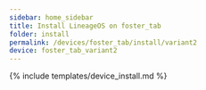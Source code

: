 ```yaml
---
sidebar: home_sidebar
title: Install LineageOS on foster_tab
folder: install
permalink: /devices/foster_tab/install/variant2
device: foster_tab_variant2
---
```

{% include templates/device_install.md %}
